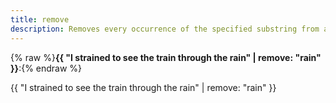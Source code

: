 ```yaml
---
title: remove
description: Removes every occurrence of the specified substring from a string.
---
```

{% raw %}**{{ "I strained to see the train through the rain" | remove: "rain" }}**:{% endraw %}

{{ "I strained to see the train through the rain" | remove: "rain" }}